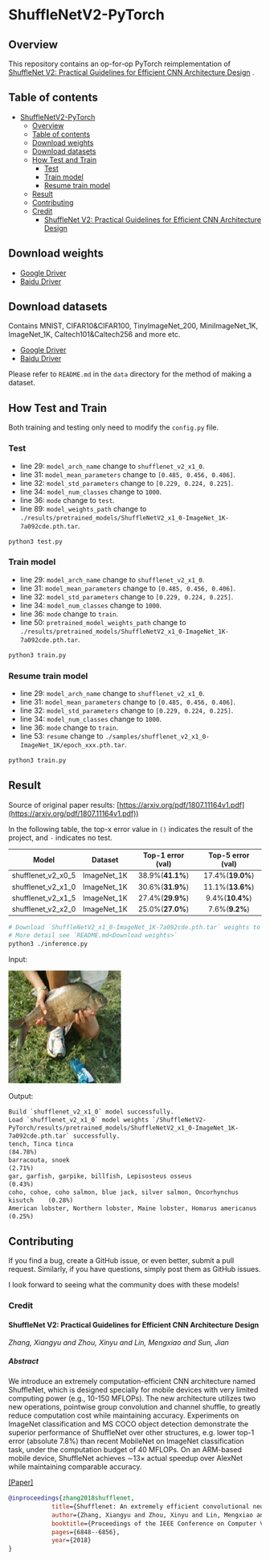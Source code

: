 # ShuffleNetV2-PyTorch

## Overview

This repository contains an op-for-op PyTorch reimplementation
of [ShuffleNet V2: Practical Guidelines for Efficient CNN Architecture Design](https://arxiv.org/pdf/1807.11164v1.pdf)
.

## Table of contents

- [ShuffleNetV2-PyTorch](#shufflenetv2-pytorch)
    - [Overview](#overview)
    - [Table of contents](#table-of-contents)
    - [Download weights](#download-weights)
    - [Download datasets](#download-datasets)
    - [How Test and Train](#how-test-and-train)
        - [Test](#test)
        - [Train model](#train-model)
        - [Resume train model](#resume-train-model)
    - [Result](#result)
    - [Contributing](#contributing)
    - [Credit](#credit)
        - [ShuffleNet V2: Practical Guidelines for Efficient CNN Architecture Design](#shufflenet-v2-practical-guidelines-for-efficient-cnn-architecture-design)

## Download weights

- [Google Driver](https://drive.google.com/drive/folders/17ju2HN7Y6pyPK2CC_AqnAfTOe9_3hCQ8?usp=sharing)
- [Baidu Driver](https://pan.baidu.com/s/1yNs4rqIb004-NKEdKBJtYg?pwd=llot)

## Download datasets

Contains MNIST, CIFAR10&CIFAR100, TinyImageNet_200, MiniImageNet_1K, ImageNet_1K, Caltech101&Caltech256 and more etc.

- [Google Driver](https://drive.google.com/drive/folders/1f-NSpZc07Qlzhgi6EbBEI1wTkN1MxPbQ?usp=sharing)
- [Baidu Driver](https://pan.baidu.com/s/1arNM38vhDT7p4jKeD4sqwA?pwd=llot)

Please refer to `README.md` in the `data` directory for the method of making a dataset.

## How Test and Train

Both training and testing only need to modify the `config.py` file.

### Test

- line 29: `model_arch_name` change to `shufflenet_v2_x1_0`.
- line 31: `model_mean_parameters` change to `[0.485, 0.456, 0.406]`.
- line 32: `model_std_parameters` change to `[0.229, 0.224, 0.225]`.
- line 34: `model_num_classes` change to `1000`.
- line 36: `mode` change to `test`.
- line 89: `model_weights_path` change to `./results/pretrained_models/ShuffleNetV2_x1_0-ImageNet_1K-7a092cde.pth.tar`.

```bash
python3 test.py
```

### Train model

- line 29: `model_arch_name` change to `shufflenet_v2_x1_0`.
- line 31: `model_mean_parameters` change to `[0.485, 0.456, 0.406]`.
- line 32: `model_std_parameters` change to `[0.229, 0.224, 0.225]`.
- line 34: `model_num_classes` change to `1000`.
- line 36: `mode` change to `train`.
- line 50: `pretrained_model_weights_path` change
  to `./results/pretrained_models/ShuffleNetV2_x1_0-ImageNet_1K-7a092cde.pth.tar`.

```bash
python3 train.py
```

### Resume train model

- line 29: `model_arch_name` change to `shufflenet_v2_x1_0`.
- line 31: `model_mean_parameters` change to `[0.485, 0.456, 0.406]`.
- line 32: `model_std_parameters` change to `[0.229, 0.224, 0.225]`.
- line 34: `model_num_classes` change to `1000`.
- line 36: `mode` change to `train`.
- line 53: `resume` change to `./samples/shufflenet_v2_x1_0-ImageNet_1K/epoch_xxx.pth.tar`.

```bash
python3 train.py
```

## Result

Source of original paper results: [https://arxiv.org/pdf/1807.11164v1.pdf](https://arxiv.org/pdf/1807.11164v1.pdf))

In the following table, the top-x error value in `()` indicates the result of the project, and `-` indicates no test.

|       Model        |   Dataset   | Top-1 error (val) | Top-5 error (val) |
|:------------------:|:-----------:|:-----------------:|:-----------------:|
| shufflenet_v2_x0_5 | ImageNet_1K | 38.9%(**41.1%**)  | 17.4%(**19.0%**)  |
| shufflenet_v2_x1_0 | ImageNet_1K | 30.6%(**31.9%**)  | 11.1%(**13.6%**)  |
| shufflenet_v2_x1_5 | ImageNet_1K | 27.4%(**29.9%**)  |  9.4%(**10.4%**)  |
| shufflenet_v2_x2_0 | ImageNet_1K | 25.0%(**27.0%**)  |  7.6%(**9.2%**)   |

```bash
# Download `ShuffleNetV2_x1_0-ImageNet_1K-7a092cde.pth.tar` weights to `./results/pretrained_models`
# More detail see `README.md<Download weights>`
python3 ./inference.py 
```

Input:

<span align="center"><img width="224" height="224" src="figure/n01440764_36.JPEG"/></span>

Output:

```text
Build `shufflenet_v2_x1_0` model successfully.
Load `shufflenet_v2_x1_0` model weights `/ShuffleNetV2-PyTorch/results/pretrained_models/ShuffleNetV2_x1_0-ImageNet_1K-7a092cde.pth.tar` successfully.
tench, Tinca tinca                                                          (84.78%)
barracouta, snoek                                                           (2.71%)
gar, garfish, garpike, billfish, Lepisosteus osseus                         (0.43%)
coho, cohoe, coho salmon, blue jack, silver salmon, Oncorhynchus kisutch    (0.28%)
American lobster, Northern lobster, Maine lobster, Homarus americanus       (0.25%)
```

## Contributing

If you find a bug, create a GitHub issue, or even better, submit a pull request. Similarly, if you have questions,
simply post them as GitHub issues.

I look forward to seeing what the community does with these models!

### Credit

#### ShuffleNet V2: Practical Guidelines for Efficient CNN Architecture Design

*Zhang, Xiangyu and Zhou, Xinyu and Lin, Mengxiao and Sun, Jian*

##### Abstract

We introduce an extremely computation-efficient CNN
architecture named ShuffleNet, which is designed specially
for mobile devices with very limited computing power (e.g.,
10-150 MFLOPs). The new architecture utilizes two new
operations, pointwise group convolution and channel shuffle, to greatly reduce computation cost while maintaining
accuracy. Experiments on ImageNet classification and MS
COCO object detection demonstrate the superior performance of ShuffleNet over other structures, e.g. lower top-1
error (absolute 7.8%) than recent MobileNet on ImageNet classification task, under the computation budget of
40 MFLOPs. On an ARM-based mobile device, ShuffleNet
achieves ∼13× actual speedup over AlexNet while maintaining comparable accuracy.

[[Paper]](https://arxiv.org/pdf/1807.11164v1.pdf)

```bibtex
@inproceedings{zhang2018shufflenet,
            title={Shufflenet: An extremely efficient convolutional neural network for mobile devices},
            author={Zhang, Xiangyu and Zhou, Xinyu and Lin, Mengxiao and Sun, Jian},
            booktitle={Proceedings of the IEEE Conference on Computer Vision and Pattern Recognition},
            pages={6848--6856},
            year={2018}
}
```